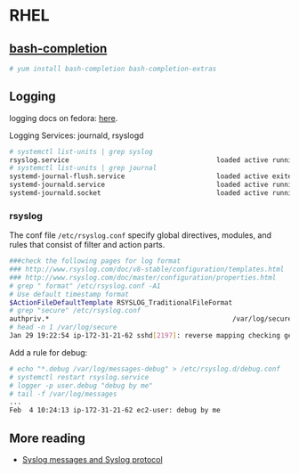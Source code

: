 # RHEL

## [bash-completion](https://www.cyberciti.biz/faq/fedora-redhat-scientific-linuxenable-bash-completion/)

```sh
# yum install bash-completion bash-completion-extras
```

## Logging
logging docs on fedora: [here](https://docs.fedoraproject.org/f27/system-administrators-guide/monitoring-and-automation/Viewing_and_Managing_Log_Files.html).

Logging Services: journald, rsyslogd

```sh
# systemctl list-units | grep syslog
rsyslog.service                                     loaded active running   System Logging Service
# systemctl list-units | grep journal
systemd-journal-flush.service                       loaded active exited    Flush Journal to Persistent Storage
systemd-journald.service                            loaded active running   Journal Service
systemd-journald.socket                             loaded active running   Journal Socket
```

### rsyslog

The conf file `/etc/rsyslog.conf` specify global directives, modules, and rules that consist of filter and action parts.

```sh
###check the following pages for log format
### http://www.rsyslog.com/doc/v8-stable/configuration/templates.html
### http://www.rsyslog.com/doc/master/configuration/properties.html
# grep " format" /etc/rsyslog.conf -A1
# Use default timestamp format
$ActionFileDefaultTemplate RSYSLOG_TraditionalFileFormat
# grep "secure" /etc/rsyslog.conf 
authpriv.*                                              /var/log/secure
# head -n 1 /var/log/secure
Jan 29 19:22:54 ip-172-31-21-62 sshd[2197]: reverse mapping checking getaddrinfo for hn.kd.ny.adsl [125.44.139.5] failed - POSSIBLE BREAK-IN ATTEMPT!
```

Add a rule for debug:

```sh
# echo "*.debug /var/log/messages-debug" > /etc/rsyslog.d/debug.conf
# systemctl restart rsyslog.service
# logger -p user.debug "debug by me"
# tail -f /var/log/messages
...
Feb  4 10:24:13 ip-172-31-21-62 ec2-user: debug by me
```

## More reading

* [Syslog messages and Syslog protocol](https://blog.rapid7.com/2017/05/24/what-is-syslog/)
